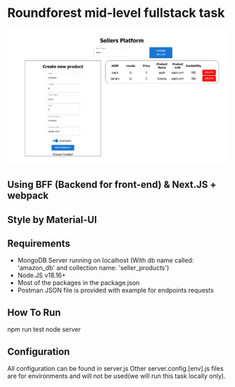  # Roundforest mid-level fullstack task

 ![picture](./images/products.PNG)

## Using BFF (Backend for front-end) & Next.JS + webpack
## Style by Material-UI

## Requirements

- MongoDB Server running on localhost (With db name called: 'amazon_db' and collection name: 'seller_products')
- Node.JS v18.16+
- Most of the packages in the package.json
- Postman JSON file is provided with example for endpoints requests

## How To Run

npm run test
node server

## Configuration

All configuration can be found in server.js
Other server.config.[env].js files are for environments and will not be used(we will run this task locally only).
